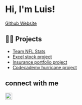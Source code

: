 <h1>Hi, I'm Luis!</h1>

<a href="https://luil0.github.io/">Github Website</a>

<h2>🧑‍💻 Projects</h2>

- [Team NFL Stats](https://github.com/Luil0/NFL_stats/blob/main/nfl_stats.ipynb#enroll-beta)
- [Excel stock project](https://github.com/Luil0/Excel_stock_portfolio)
- [Insurance portfolio project](https://github.com/Luil0/insurance_portfolio_project)
- [Codecademy hurricane project](https://github.com/Luil0/hurricane_python_project)

<h2>connect with me</h2>

<a href="https://www.linkedin.com/in/luis-lopez-martinez-208a4817b/"><img align="left" alt="Luis Lopez Martinez | LinkedIn" width=22px src="https://upload.wikimedia.org/wikipedia/commons/c/ca/LinkedIn_logo_initials.png"></a>

<!--
**Luil0/Luil0** is a ✨ _special_ ✨ repository because its `README.md` (this file) appears on your GitHub profile.

Here are some ideas to get you started:

- 🔭 I’m currently working on ...
- 🌱 I’m currently learning ...
- 👯 I’m looking to collaborate on ...
- 🤔 I’m looking for help with ...
- 💬 Ask me about ...
- 📫 How to reach me: ...
- 😄 Pronouns: ...
- ⚡ Fun fact: ...
-->
